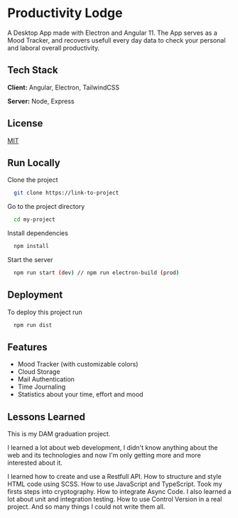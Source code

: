 
# Productivity Lodge

A Desktop App made with Electron and Angular 11. The App serves as a Mood Tracker,
and recovers usefull every day data to check your personal and laboral overall productivity.




## Tech Stack

**Client:** Angular, Electron, TailwindCSS

**Server:** Node, Express

  
## License

[MIT](https://choosealicense.com/licenses/mit/)

  
## Run Locally

Clone the project

```bash
  git clone https://link-to-project
```

Go to the project directory

```bash
  cd my-project
```

Install dependencies

```bash
  npm install
```

Start the server

```bash
  npm run start (dev) // npm run electron-build (prod)
```

  
## Deployment

To deploy this project run

```bash
  npm run dist
```

  
## Features

- Mood Tracker (with customizable colors)
- Cloud Storage
- Mail Authentication
- Time Journaling
- Statistics about your time, effort and mood



  
## Lessons Learned

This is my DAM graduation project.

I learned a lot about web development, I didn't know anything about the web and its technologies and now
I'm only getting more and more interested about it.

I learned how to create and use a Restfull API. How to structure and style HTML code using SCSS. How to use JavaScript and TypeScript.
Took my firsts steps into cryptography. How to integrate Async Code. I also learned a lot about unit and integration testing. How to use Control Version in a real project. And so many things I could not write them all.

  